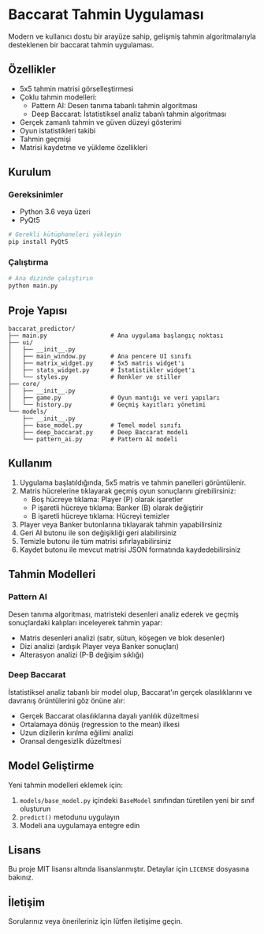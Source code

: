 # Baccarat Tahmin Uygulaması

Modern ve kullanıcı dostu bir arayüze sahip, gelişmiş tahmin algoritmalarıyla desteklenen bir baccarat tahmin uygulaması.

## Özellikler

- 5x5 tahmin matrisi görselleştirmesi
- Çoklu tahmin modelleri:
  - Pattern AI: Desen tanıma tabanlı tahmin algoritması
  - Deep Baccarat: İstatistiksel analiz tabanlı tahmin algoritması
- Gerçek zamanlı tahmin ve güven düzeyi gösterimi
- Oyun istatistikleri takibi
- Tahmin geçmişi
- Matrisi kaydetme ve yükleme özellikleri

## Kurulum

### Gereksinimler

- Python 3.6 veya üzeri
- PyQt5

```bash
# Gerekli kütüphaneleri yükleyin
pip install PyQt5
```

### Çalıştırma

```bash
# Ana dizinde çalıştırın
python main.py
```

## Proje Yapısı

```
baccarat_predictor/
├── main.py                  # Ana uygulama başlangıç noktası
├── ui/
│   ├── __init__.py
│   ├── main_window.py       # Ana pencere UI sınıfı
│   ├── matrix_widget.py     # 5x5 matris widget'ı
│   ├── stats_widget.py      # İstatistikler widget'ı
│   └── styles.py            # Renkler ve stiller
├── core/
│   ├── __init__.py
│   ├── game.py              # Oyun mantığı ve veri yapıları
│   └── history.py           # Geçmiş kayıtları yönetimi
└── models/
    ├── __init__.py
    ├── base_model.py        # Temel model sınıfı
    ├── deep_baccarat.py     # Deep Baccarat modeli
    └── pattern_ai.py        # Pattern AI modeli
```

## Kullanım

1. Uygulama başlatıldığında, 5x5 matris ve tahmin panelleri görüntülenir.
2. Matris hücrelerine tıklayarak geçmiş oyun sonuçlarını girebilirsiniz:
   - Boş hücreye tıklama: Player (P) olarak işaretler
   - P işaretli hücreye tıklama: Banker (B) olarak değiştirir
   - B işaretli hücreye tıklama: Hücreyi temizler
3. Player veya Banker butonlarına tıklayarak tahmin yapabilirsiniz
4. Geri Al butonu ile son değişikliği geri alabilirsiniz
5. Temizle butonu ile tüm matrisi sıfırlayabilirsiniz
6. Kaydet butonu ile mevcut matrisi JSON formatında kaydedebilirsiniz

## Tahmin Modelleri

### Pattern AI

Desen tanıma algoritması, matristeki desenleri analiz ederek ve geçmiş sonuçlardaki kalıpları inceleyerek tahmin yapar:

- Matris desenleri analizi (satır, sütun, köşegen ve blok desenler)
- Dizi analizi (ardışık Player veya Banker sonuçları)
- Alterasyon analizi (P-B değişim sıklığı)

### Deep Baccarat

İstatistiksel analiz tabanlı bir model olup, Baccarat'ın gerçek olasılıklarını ve davranış örüntülerini göz önüne alır:

- Gerçek Baccarat olasılıklarına dayalı yanlılık düzeltmesi
- Ortalamaya dönüş (regression to the mean) ilkesi
- Uzun dizilerin kırılma eğilimi analizi
- Oransal dengesizlik düzeltmesi

## Model Geliştirme

Yeni tahmin modelleri eklemek için:

1. `models/base_model.py` içindeki `BaseModel` sınıfından türetilen yeni bir sınıf oluşturun
2. `predict()` metodunu uygulayın
3. Modeli ana uygulamaya entegre edin

## Lisans

Bu proje MIT lisansı altında lisanslanmıştır. Detaylar için `LICENSE` dosyasına bakınız.

## İletişim

Sorularınız veya önerileriniz için lütfen iletişime geçin.